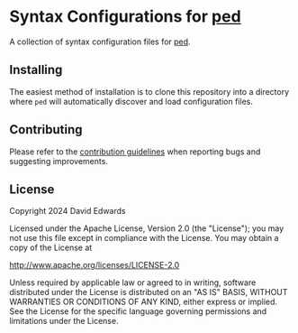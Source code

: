 # Syntax Configurations for [ped](https://github.com/davidledwards/ped)

A collection of syntax configuration files for [ped](https://github.com/davidledwards/ped).

## Installing

The easiest method of installation is to clone this repository into a directory where `ped` will automatically discover and load configuration files.

## Contributing

Please refer to the [contribution guidelines](CONTRIBUTING.md) when reporting bugs and suggesting improvements.

## License

Copyright 2024 David Edwards

Licensed under the Apache License, Version 2.0 (the "License"); you may not use this file except in compliance with the License. You may obtain a copy of the License at

<http://www.apache.org/licenses/LICENSE-2.0>

Unless required by applicable law or agreed to in writing, software distributed under the License is distributed on an "AS IS" BASIS, WITHOUT WARRANTIES OR CONDITIONS OF ANY KIND, either express or implied. See the License for the specific language governing permissions and limitations under the License.
